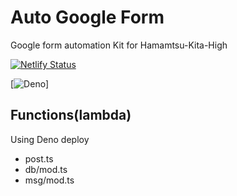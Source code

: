 # Auto Google Form
Google form automation Kit for Hamamtsu-Kita-High

[![Netlify Status](https://api.netlify.com/api/v1/badges/baa196fb-63ce-40bf-b6da-58a6abb5de90/deploy-status)](https://app.netlify.com/sites/bido/deploys)

[![Deno](https://twitter.com/i/status/1117419541393358848)]

## Functions(lambda)
Using Deno deploy
- post.ts
- db/mod.ts
- msg/mod.ts